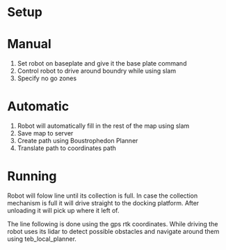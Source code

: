 # Setup

# Manual

1. Set robot on baseplate and give it the base plate command
2. Control robot to drive around boundry while using slam
3. Specify no go zones

# Automatic

1. Robot will automatically fill in the rest of the map using slam
2. Save map to server
3. Create path using Boustrophedon Planner
4. Translate path to coordinates path

# Running

Robot will folow line until its collection is full.
In case the collection mechanism is full it will drive straight to the docking platform.
After unloading it will pick up where it left of.

The line following is done using the gps rtk coordinates.
While driving the robot uses its lidar to detect possible obstacles and navigate around them using teb_local_planner.
